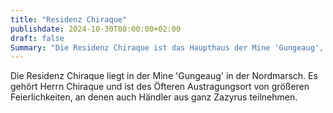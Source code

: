 ```yaml
---
title: "Residenz Chiraque"
publishdate: 2024-10-30T08:00:00+02:00
draft: false
Summary: "Die Residenz Chiraque ist das Haupthaus der Mine 'Gungeaug', welches dem Besitzer Herrn Chiraque gehört."
---
```


Die Residenz Chiraque liegt in der Mine 'Gungeaug' in der Nordmarsch. Es gehört Herrn Chiraque und ist des Öfteren Austragungsort von größeren Feierlichkeiten, an denen auch Händler aus ganz Zazyrus teilnehmen. 
